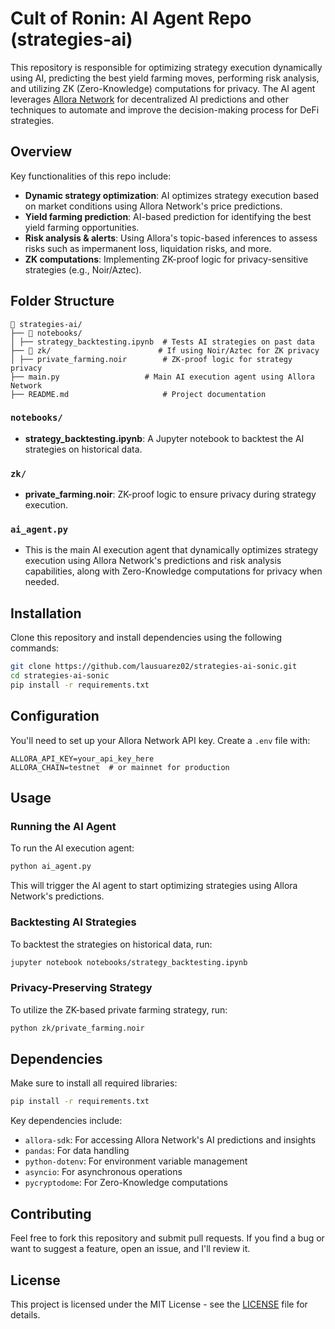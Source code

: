 # Cult of Ronin: AI Agent Repo (strategies-ai)

This repository is responsible for optimizing strategy execution dynamically using AI, predicting the best yield farming moves, performing risk analysis, and utilizing ZK (Zero-Knowledge) computations for privacy. The AI agent leverages [Allora Network](https://allora.network) for decentralized AI predictions and other techniques to automate and improve the decision-making process for DeFi strategies.

## Overview

Key functionalities of this repo include:
- **Dynamic strategy optimization**: AI optimizes strategy execution based on market conditions using Allora Network's price predictions.
- **Yield farming prediction**: AI-based prediction for identifying the best yield farming opportunities.
- **Risk analysis & alerts**: Using Allora's topic-based inferences to assess risks such as impermanent loss, liquidation risks, and more.
- **ZK computations**: Implementing ZK-proof logic for privacy-sensitive strategies (e.g., Noir/Aztec).

## Folder Structure

```plaintext
📂 strategies-ai/
├── 📂 notebooks/
│ ├── strategy_backtesting.ipynb  # Tests AI strategies on past data
├── 📂 zk/                        # If using Noir/Aztec for ZK privacy
│ ├── private_farming.noir        # ZK-proof logic for strategy privacy
├── main.py                   # Main AI execution agent using Allora Network
├── README.md                     # Project documentation
```

### `notebooks/`

- **strategy_backtesting.ipynb**: A Jupyter notebook to backtest the AI strategies on historical data.

### `zk/`

- **private_farming.noir**: ZK-proof logic to ensure privacy during strategy execution.

### `ai_agent.py`

- This is the main AI execution agent that dynamically optimizes strategy execution using Allora Network's predictions and risk analysis capabilities, along with Zero-Knowledge computations for privacy when needed.

## Installation

Clone this repository and install dependencies using the following commands:

```bash
git clone https://github.com/lausuarez02/strategies-ai-sonic.git
cd strategies-ai-sonic
pip install -r requirements.txt
```

## Configuration

You'll need to set up your Allora Network API key. Create a `.env` file with:

```env
ALLORA_API_KEY=your_api_key_here
ALLORA_CHAIN=testnet  # or mainnet for production
```

## Usage

### Running the AI Agent

To run the AI execution agent:

```bash
python ai_agent.py
```

This will trigger the AI agent to start optimizing strategies using Allora Network's predictions.

### Backtesting AI Strategies

To backtest the strategies on historical data, run:

```bash
jupyter notebook notebooks/strategy_backtesting.ipynb
```

### Privacy-Preserving Strategy

To utilize the ZK-based private farming strategy, run:

```bash
python zk/private_farming.noir
```

## Dependencies

Make sure to install all required libraries:

```bash
pip install -r requirements.txt
```

Key dependencies include:
- `allora-sdk`: For accessing Allora Network's AI predictions and insights
- `pandas`: For data handling
- `python-dotenv`: For environment variable management
- `asyncio`: For asynchronous operations
- `pycryptodome`: For Zero-Knowledge computations

## Contributing

Feel free to fork this repository and submit pull requests. If you find a bug or want to suggest a feature, open an issue, and I'll review it.

## License

This project is licensed under the MIT License - see the [LICENSE](LICENSE) file for details.
